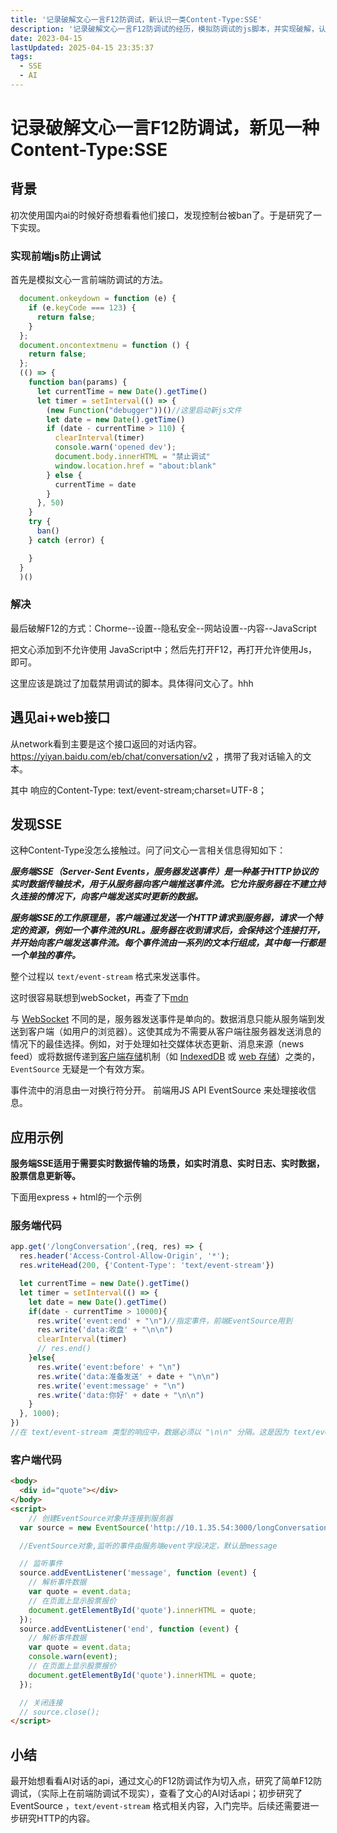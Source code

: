 ```yaml
---
title: '记录破解文心一言F12防调试，新认识一类Content-Type:SSE'
description: '记录破解文心一言F12防调试的经历，模拟防调试的js脚本，并实现破解，认识一种Content-Type：text/event-stream;'
date: 2023-04-15
lastUpdated: 2025-04-15 23:35:37
tags:
  - SSE
  - AI
---
```

# 记录破解文心一言F12防调试，新见一种Content-Type:SSE


## 背景

初次使用国内ai的时候好奇想看看他们接口，发现控制台被ban了。于是研究了一下实现。



### 实现前端js防止调试

首先是模拟文心一言前端防调试的方法。

```js
  document.onkeydown = function (e) {
    if (e.keyCode === 123) {
      return false;
    }
  };
  document.oncontextmenu = function () {
    return false;
  };
  (() => {
    function ban(params) {
      let currentTime = new Date().getTime()
      let timer = setInterval(() => {
        (new Function("debugger"))()//这里启动新js文件
        let date = new Date().getTime()
        if (date - currentTime > 110) {
          clearInterval(timer)
          console.warn('opened dev');
          document.body.innerHTML = "禁止调试"
          window.location.href = "about:blank"
        } else {
          currentTime = date
        }
      }, 50)
    }
    try {
      ban()
    } catch (error) {

    }
  }
  )()

```

### 解决

最后破解F12的方式：Chorme--设置--隐私安全--网站设置--内容--JavaScript

把文心添加到不允许使用 JavaScript中；然后先打开F12，再打开允许使用Js，即可。

这里应该是跳过了加载禁用调试的脚本。具体得问文心了。hhh



## 遇见ai+web接口

从network看到主要是这个接口返回的对话内容。 https://yiyan.baidu.com/eb/chat/conversation/v2 ，携带了我对话输入的文本。

其中 响应的Content-Type:  text/event-stream;charset=UTF-8；



## 发现SSE

这种Content-Type没怎么接触过。问了问文心一言相关信息得知如下：

 ***服务端SSE（Server-Sent Events，服务器发送事件）是一种基于HTTP协议的实时数据传输技术，用于从服务器向客户端推送事件流。它允许服务器在不建立持久连接的情况下，向客户端发送实时更新的数据。***

 ***服务端SSE的工作原理是，客户端通过发送一个HTTP请求到服务器，请求一个特定的资源，例如一个事件流的URL。服务器在收到请求后，会保持这个连接打开，并开始向客户端发送事件流。每个事件流由一系列的文本行组成，其中每一行都是一个单独的事件。***



整个过程以 `text/event-stream` 格式来发送事件。

这时很容易联想到webSocket，再查了下[mdn](https://developer.mozilla.org/zh-CN/docs/Web/API/EventSource)

 与 [WebSocket](https://developer.mozilla.org/zh-CN/docs/Web/API/WebSockets_API) 不同的是，服务器发送事件是单向的。数据消息只能从服务端到发送到客户端（如用户的浏览器）。这使其成为不需要从客户端往服务器发送消息的情况下的最佳选择。例如，对于处理如社交媒体状态更新、消息来源（news feed）或将数据传递到[客户端存储](https://developer.mozilla.org/zh-CN/docs/Learn/JavaScript/Client-side_web_APIs/Client-side_storage)机制（如 [IndexedDB](https://developer.mozilla.org/zh-CN/docs/Web/API/IndexedDB_API) 或 [web 存储](https://developer.mozilla.org/zh-CN/docs/Web/API/Web_Storage_API)）之类的，`EventSource` 无疑是一个有效方案。

 事件流中的消息由一对换行符分开。  前端用JS API EventSource 来处理接收信息。



## 应用示例

 **服务端SSE适用于需要实时数据传输的场景，如实时消息、实时日志、实时数据，股票信息更新等。**



下面用express + html的一个示例

### **服务端代码**

```js
app.get('/longConversation',(req, res) => {
  res.header('Access-Control-Allow-Origin', '*');
  res.writeHead(200, {'Content-Type': 'text/event-stream'})

  let currentTime = new Date().getTime()
  let timer = setInterval(() => {
    let date = new Date().getTime()
    if(date - currentTime > 10000){
      res.write('event:end' + "\n")//指定事件，前端EventSource用到
      res.write('data:收盘' + "\n\n")
      clearInterval(timer)
      // res.end()
    }else{
      res.write('event:before' + "\n")
      res.write('data:准备发送' + date + "\n\n")
      res.write('event:message' + "\n")
      res.write('data:你好' + date + "\n\n")
    }
  }, 1000);
})
//在 text/event-stream 类型的响应中，数据必须以 "\n\n" 分隔。这是因为 text/event-stream 类型的响应是基于 HTTP 协议的，而 HTTP 协议要求响应数据必须以 "\n\n" 分隔。
```

### **客户端代码**

```html
<body>
  <div id="quote"></div>
</body>
<script>
    // 创建EventSource对象并连接到服务器
  var source = new EventSource('http://10.1.35.54:3000/longConversation');

  //EventSource对象,监听的事件由服务端event字段决定，默认是message

  // 监听事件
  source.addEventListener('message', function (event) {
    // 解析事件数据
    var quote = event.data;
    // 在页面上显示股票报价
    document.getElementById('quote').innerHTML = quote;
  });
  source.addEventListener('end', function (event) {
    // 解析事件数据
    var quote = event.data;
    console.warn(event);
    // 在页面上显示股票报价
    document.getElementById('quote').innerHTML = quote;
  });

  // 关闭连接
  // source.close();
</script>

```



## 小结

 最开始想看看AI对话的api，通过文心的F12防调试作为切入点，研究了简单F12防调试，（实际上在前端防调试不现实），查看了文心的AI对话api；初步研究了 EventSource ，`text/event-stream` 格式相关内容，入门完毕。后续还需要进一步研究HTTP的内容。